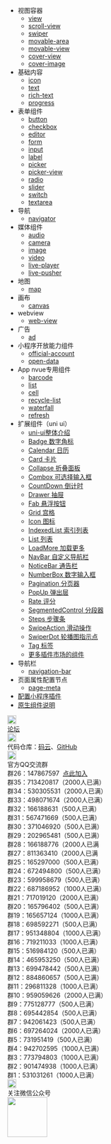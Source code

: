 * 视图容器
  * [view](component/view.md)
  * [scroll-view](component/scroll-view.md)
  * [swiper](component/swiper.md)
  * [movable-area](component/movable-view.md?id=movable-area)
  * [movable-view](component/movable-view.md?id=movable-view)
  * [cover-view](/component/cover-view?id=cover-view)
  * [cover-image](/component/cover-view?id=cover-image)
* 基础内容
  * [icon](component/icon.md)
  * [text](component/text.md)
  * [rich-text](component/rich-text.md)
  * [progress](component/progress.md)
* 表单组件
  * [button](component/button.md)
  * [checkbox](component/checkbox.md)
  * [editor](component/editor.md)
  * [form](component/form.md)
  * [input](component/input.md)
  * [label](component/label.md)
  * [picker](component/picker.md)
  * [picker-view](component/picker-view.md)
  * [radio](component/radio.md)
  * [slider](component/slider.md)
  * [switch](component/switch.md)
  * [textarea](component/textarea.md)
* 导航
  * [navigator](component/navigator.md)
* 媒体组件
  * [audio](component/audio.md)
  * [camera](component/camera.md)
  * [image](component/image.md)
  * [video](component/video.md)
  * [live-player](component/live-player.md)
  * [live-pusher](component/live-pusher.md)
* 地图
  * [map](component/map.md)
* 画布
  * [canvas](component/canvas.md)
* webview
  * [web-view](component/web-view.md)
* 广告
  * [ad](component/ad.md)
* 小程序开放能力组件
  * [official-account](component/official-account.md)
  * [open-data](component/open-data.md)
* App nvue专用组件
  * [barcode](component/barcode.md)
  * [list](component/list.md)
  * [cell](component/cell.md)
  * [recycle-list](component/recycle-list.md)
  * [waterfall](component/waterfall.md)
  * [refresh](component/refresh.md)
* 扩展组件（uni ui）
  * [uni-ui整体介绍](component/README?id=uniui)
  * [Badge 数字角标](https://ext.dcloud.net.cn/plugin?id=21)
  * [Calendar 日历](https://ext.dcloud.net.cn/plugin?id=56)
  * [Card 卡片](https://ext.dcloud.net.cn/plugin?id=22)
  * [Collapse 折叠面板](https://ext.dcloud.net.cn/plugin?id=23)
  * [Combox 可选择输入框](https://ext.dcloud.net.cn/plugin?id=1261)
  * [CountDown 倒计时](https://ext.dcloud.net.cn/plugin?id=25)
  * [Drawer 抽屉](https://ext.dcloud.net.cn/plugin?id=26)
  * [Fab 悬浮按钮](https://ext.dcloud.net.cn/plugin?id=144)
  * [Grid 宫格](https://ext.dcloud.net.cn/plugin?id=27)
  * [Icon 图标](https://ext.dcloud.net.cn/plugin?id=28)
  * [IndexedList 索引列表](https://ext.dcloud.net.cn/plugin?id=375)
  * [List 列表](https://ext.dcloud.net.cn/plugin?id=24)
  * [LoadMore 加载更多](https://ext.dcloud.net.cn/plugin?id=29)
  * [NavBar 自定义导航栏](https://ext.dcloud.net.cn/plugin?id=52)
  * [NoticeBar 通告栏](https://ext.dcloud.net.cn/plugin?id=30)
  * [NumberBox 数字输入框](https://ext.dcloud.net.cn/plugin?id=31)
  * [Pagination 分页器](https://ext.dcloud.net.cn/plugin?id=32)
  * [PopUp 弹出层](https://ext.dcloud.net.cn/plugin?id=329)
  * [Rate 评分](https://ext.dcloud.net.cn/plugin?id=33)
  * [SegmentedControl 分段器](https://ext.dcloud.net.cn/plugin?id=54)
  * [Steps 步骤条](https://ext.dcloud.net.cn/plugin?id=34)
  * [SwipeAction 滑动操作](https://ext.dcloud.net.cn/plugin?id=181)
  * [SwiperDot 轮播图指示点](https://ext.dcloud.net.cn/plugin?id=284)
  * [Tag 标签](https://ext.dcloud.net.cn/plugin?id=35)
  * [更多插件市场的组件](https://ext.dcloud.net.cn/?cat1=2)
* 导航栏
  * [navigation-bar](component/navigation-bar.md)
* 页面属性配置节点
  * [page-meta](component/page-meta.md)
* [配置小程序插件](component/mp-weixin-plugin.md)
* [原生组件说明](component/native-component.md)
<div class="contact-box">
  <a href="//ask.dcloud.net.cn/explore/" target="_blank" class="contact-item">
  	<img src="//img-cdn-qiniu.dcloud.net.cn/uniapp/doc/d@2x.png" width="20" height="20"/>
  	<div class="contact-smg">
  		<div>论坛</div>
  	</div>
  </a>
	<div class="contact-item">
		<img src="//img-cdn-qiniu.dcloud.net.cn/uniapp/doc/git-1.png" width="20" height="20"/>
		<div class="contact-smg">
			<div>
	      代码仓库：<a href="https://gitee.com/dcloud/uni-app" target="_blank">码云</a>、<a href="http://github.com/dcloudio/uni-app" target="_blank">GitHub</a>
	    </div>
		</div>
	</div>
	<div class="contact-item">
    <img src="//img-cdn-qiniu.dcloud.net.cn/uniapp/doc/qq@2x.png" width="20" height="20"/>
    <div class="contact-smg">
       <div>官方QQ交流群</div>
    <div>群26：147867597 &nbsp;<a target="_blank" href="//shang.qq.com/wpa/qunwpa?idkey=28a1a9a3e8f1866ee6a5f2b1caba05039e30d3ae1461e64b2ec31c095fcab951">点此加入</a></div>
		<div>群35：713420817（2000人已满）</div>
		<div>群34：530305531（2000人已满）</div>
		<div>群33：498071674（2000人已满）</div>
		<div>群32：166188631（500人已满）</div>
		<div>群31：567471669（500人已满）</div>
		<div>群30：371046920（500人已满）</div>
		<div>群29：202965481（500人已满）</div>
		<div>群28：166188776（2000人已满 </div>
		<div>群27：811363410（2000人已满 </div>
		<!-- <div>群26：147867597（2000人已满）</div> -->
		<div>群25：165297000（500人已满）</div>
		<div>群24：672494800（500人已满）</div>
		<div>群23：599958679（500人已满）</div>
		<div>群22：687186952（1000人已满）</div>
		<div>群21：717019120（2000人已满）</div>
		<div>群20：165796402（500人已满）</div>
		<div>群19：165657124（1000人已满）</div>
		<div>群18：698592271（500人已满）</div>
		<div>群17：951348804（1000人已满）</div>
		<div>群16：719211033（1000人已满）</div>
		<div>群15：516984120（500人已满）</div>
		<div>群14：465953250（500人已满）</div>
		<div>群13：699478442（500人已满）</div>
		<div>群12：884860657（500人已满）</div>
		<div>群11：296811328（1000人已满）</div>
		<div>群10：959059626（2000人已满）</div>
		<div>群9：775128777（500人已满）</div>
		<div>群8：695442854（500人已满）</div>
		<div>群7：942061423（500人已满）</div>
		<div>群6：697264024（2000人已满）</div>
		<div>群5：731951419（500人已满）</div>
		<div>群4：942702595（1000人已满）</div>
		<div>群3：773794803（1000人已满） </div>
		<div>群2：901474938（1000人已满） </div>
		<div>群1：531031261（1000人已满）</div>
    </div>
  </div>
  <div class="contact-item">
  	<img src="//img-cdn-qiniu.dcloud.net.cn/uniapp/doc/weixin@2x.png" width="20" height="20"/>
  	<div class="contact-smg">
  		<div>关注微信公众号</div>
  		<img src="https://img-cdn-qiniu.dcloud.net.cn/uniapp/doc/weixin.jpg" width="90" height="90"/>
  	</div>
  </div>
</div>
